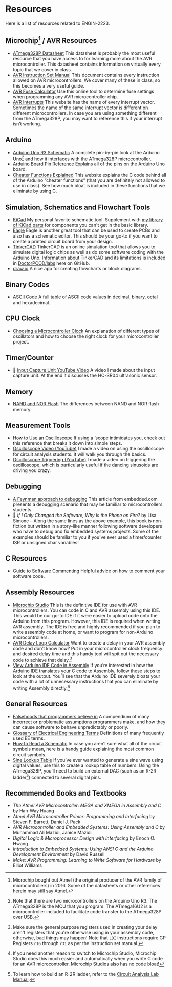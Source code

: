 # Resources

Here is a list of resources related to ENGIN-2223.

## Microchip[^1] / AVR Resources

- [ATmega328P Datasheet](https://doctor-pasquale.com/wp-content/uploads/2018/11/ATmega328P.pdf) This datasheet is probably the most useful resource that you have access to for learning more about the AVR microcontroller. This datasheet contains information on virtually every topic that we cover in class.
- [AVR Instruction Set Manual](http://ww1.microchip.com/downloads/en/DeviceDoc/Atmel-0856-AVR-Instruction-Set-Manual.pdf) This document contains every instruction allowed on AVR microcontrollers. We cover many of these in class, so this becomes a very useful guide.
- [AVR Fuse Calculator](https://www.engbedded.com/fusecalc/) Use this online tool to determine fuse settings when programming any AVR microcontroller chip.
- [AVR Interrupts](https://www.nongnu.org/avr-libc/user-manual/group__avr__interrupts.html) This website has the name of every interrupt vector. Sometimes the name of the same interrupt vector is different on different microcontrollers. In case you are using something different from the ATmega328P, you may want to reference this if your interrupt isn’t working.

[^1]: Microchip bought out Atmel (the original producer of the AVR family of microcontrollers) in 2016. Some of the datasheets or other references herein may still say Atmel.

## Arduino

- [Arduino Uno R3 Schematic](https://www.arduino.cc/en/uploads/Main/Arduino_Uno_Rev3-schematic.pdf) A complete pin-by-pin look at the Arduino Uno[^2] and how it interfaces with the ATmega328P microcontroller.
- [Arduino Board Pin Reference](https://docs.arduino.cc/tutorials/uno-rev3/intro-to-board/) Explains all of the pins on the Arduino Uno board.
- [Cheater Functions Explained](http://garretlab.web.fc2.com/en/arduino/inside/index.html) This website explains the C code behind all of the Arduino “cheater functions” (that you are definitely not allowed to use in class). See how much bloat is included in these functions that we eliminate by using C.

[^2]: Note that there are two microcontrollers on the Arduino Uno R3. The ATmega328P is the MCU that you program. The ATmega16U2 is a microcontroller included to facilitate code transfer to the ATmega328P over USB.

## Simulation, Schematics and Flowchart Tools

- [KiCad](https://www.kicad.org) My personal favorite schematic tool. Supplement with [my library of KiCad parts](KiCAD) for components you can't get in the basic library.
- [Eagle](https://www.autodesk.com/products/eagle/free-download) Eagle is another great tool that can be used to create PCBs and also has a schematic editor. This should be your go-to if you want to create a printed circuit board from your design.
- [TinkerCAD](https://www.tinkercad.com/) TinkerCAD is an online simulation tool that allows you to simulate digital logic chips as well as do some software coding with the Arduino Uno. Information about TinkerCAD and its limitations is included in [DoctorPCOD/labs](labs) here on GitHub.
- [draw.io](https://app.diagrams.net) A nice app for creating flowcharts or block diagrams.

## Binary Codes

- [ASCII Code](https://www.ascii-code.com) A full table of ASCII code values in decimal, binary, octal and hexadecimal.

## CPU Clock

- [Choosing a Microcontroller Clock](https://www.allaboutcircuits.com/technical-articles/choosing-the-right-oscillator-for-your-microcontroller/) An explanation of different types of oscillators and how to choose the right clock for your microcontroller project.

## Timer/Counter

- 🎥 [Input Capture Unit YouTube Video](https://youtu.be/eXE-8X38AHs) A video I made about the input capture unit. At the end it discusses the HC-SR04 ultrasonic sensor.

## Memory

- [NAND and NOR Flash](https://www.embedded.com/flash-101-nand-flash-vs-nor-flash/) The differences between NAND and NOR flash memory.

## Measurement Tools

- [How to Use an Oscilloscope](https://www.sparkfuneducation.com/how-to/how-to-use-an-oscilloscope.html) If using a ‘scope intimidates you, check out this reference that breaks it down into simple steps.
- [Oscilloscope Video (YouTube)](https://www.youtube.com/watch?v=hrw1PiU-Uow) I made a video on using the oscilloscope for circuit analysis students. It will walk you through the basics.
- [Oscilloscope Triggering (YouTube)](https://www.youtube.com/watch?v=RJG-hE7xms8) I made a video on triggering the oscilloscope, which is particularly useful if the dancing sinusoids are driving you crazy.

## Debugging

- [A Feynman approach to debugging](https://www.embedded.com/a-feynman-approach-to-debugging/) This article from embedded.com presents a debugging scenario that may be familiar to microcontrollers students.
- 📘 _If I Only Changed the Software, Why Is the Phone on Fire?_ by Lisa Simone – Along the same lines as the above example, this book is non-fiction but written in a story-like manner following software developers who have to debug and fix embedded systems projects. Some of the examples should be familiar to you if you’ve ever used a timer/counter ISR or unsigned char variables!

## C Resources

- [Guide to Software Commenting](https://www.ganssle.com/commenting.htm) Helpful advice on how to comment your software code.

## Assembly Resources

- [Microchip Studio](https://www.microchip.com/en-us/tools-resources/develop/microchip-studio) This is the definitive IDE for use with AVR microcontrollers. You can code in C and AVR assembly using this IDE. This would be our go-to IDE if it were easier to upload code onto the Arduino from this program. However, this IDE is required when writing AVR assembly. The IDE is free and highly recommended if you plan to write assembly code at home, or want to program for non-Arduino microcontrollers.
- [AVR Delay Loop Calculator](http://darcy.rsgc.on.ca/ACES/TEI4M/AVRdelay.html) Want to create a delay in your AVR assembly code and don’t know how? Put in your microcontroller clock frequency and desired delay time and this handy tool will spit out the necessary code to achieve that delay.[^3]
- [View Arduino IDE Code in Assembly](http://rcarduino.blogspot.com/2012/09/how-to-view-arduino-assembly.html) If you’re interested in how the Arduino IDE translates your C code to Assembly, follow these steps to look at the output. You’ll see that the Arduino IDE severely bloats your code with a lot of unnecessary instructions that you can eliminate by writing Assembly directly.[^4]

[^3]: Make sure the general purpose registers used in creating your delay aren't registers that you're otherwise using in your assembly code, otherwise, bad things may happen! Note that `LDI` instructions require GP Registers `r16` through `r31` as per the instruction set manual.
[^4]: If you need another reason to switch to Microchip Studio, Microchip Studio does this much easier and automatically when you write C code for an AVR microcontroller. Microchip Studios also has no code bloat!

## General Resources

- [Falsehoods that programmers believe in](https://github.com/kdeldycke/awesome-falsehood) A compendium of many incorrect or problematic assumptions programmers make, and how they can cause software to behave unpredictably or poorly.
- [Glossary of Electrical Engineering Terms](https://www.analog.com/en/resources/glossary.html) Definitions of many frequently used EE terms.
- [How to Read a Schematic](https://learn.sparkfun.com/tutorials/how-to-read-a-schematic) In case you aren’t sure what all of the circuit symbols mean, here is a handy guide explaining the most common circuit symbols.
- [Sine Lookup Table](https://daycounter.com/Calculators/Sine-Generator-Calculator.phtml) If you’ve ever wanted to generate a sine wave using digital values, use this to create a lookup table of numbers. Using the ATmega328P, you’ll need to build an external DAC (such as an R-2R ladder[^5]) connected to several digital pins.

[^5]: To learn how to build an R-2R ladder, refer to the [Circuit Analysis Lab Manual](https://doctor-pasquale.com/wp-content/uploads/2023/05/ENGIN-2210-Lab-Manual.pdf).

## Recommended Books and Textbooks
- _The Atmel AVR Microcontroller: MEGA and XMEGA in Assembly and C_ by Han-Way Huang
- _Atmel AVR Microcontroller Primer: Programming and Interfacing_ by Steven F. Barrett, Daniel J. Pack
- _AVR Microcontroller and Embedded Systems: Using Assembly and C_ by Muhammad Ali Mazidi, Janice Mazidi
- _Digital Logic & Microprocessor Design with Interfacing_ by Enoch O. Hwang
- _Introduction to Embedded Systems: Using ANSI C and the Arduino Development Environment_ by David Russell
- _Make: AVR Programming: Learning to Write Software for Hardware_ by Elliot Williams
